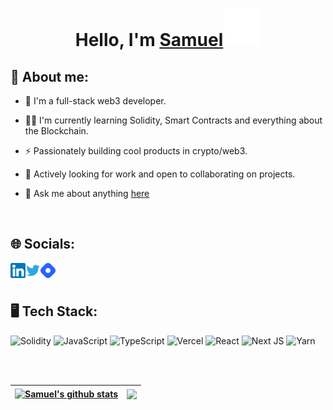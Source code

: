 <h1 align="center">
   Hello, I'm <a href="https://github.com/samueldanso">Samuel<a><img src="https://github.com/Kathryn-Jie/Kathryn-Jie/blob/main/wave.gif" width="60px"/>
</h1>

## 👋 About me:

  - 👨 I'm a full-stack web3 developer. 
  
  - 👨‍💻 I'm currently learning Solidity, Smart Contracts and everything about the Blockchain.
  
  - ⚡️ Passionately building cool products in crypto/web3. 
  
  - 🤝 Actively looking for work and open to collaborating on projects.
  
  - 💬 Ask me about anything [here](https://github.com/samueldanso/samueldanso/issues)

 <br />

## 🌐 Socials:

<a href="https://www.linkedin.com/in/samueldanso">
  <img align="left" alt="Samuel Danso | LinkedIn" width="24px" src="https://github.com/samueldanso/samueldanso/blob/main/assets/linkedin.png" />
</a> 
<a href="https://twitter.com/samueldanso">
  <img align="left" alt="Samuel Danso | Twitter" width="24px" src="https://github.com/samueldanso/samueldanso/blob/main/assets/twitter.svg" />
</a>
<a href="https://samueldanso.hashnode.dev">
  <img align="left" alt="Samuel Danso | Hashnode" width="24px" src="https://github.com/samueldanso/samueldanso/blob/main/assets/hashnode.png" />
</a>

 <br />
 <br />

## 🖥 Tech Stack:

![Solidity](https://img.shields.io/badge/Solidity-%23363636.svg?style=for-the-badge&logo=solidity&logoColor=white) ![JavaScript](https://img.shields.io/badge/javascript-%23323330.svg?style=for-the-badge&logo=javascript&logoColor=%23F7DF1E) ![TypeScript](https://img.shields.io/badge/typescript-%23007ACC.svg?style=for-the-badge&logo=typescript&logoColor=white) ![Vercel](https://img.shields.io/badge/vercel-%23000000.svg?style=for-the-badge&logo=vercel&logoColor=white) ![React](https://img.shields.io/badge/react-%2320232a.svg?style=for-the-badge&logo=react&logoColor=%2361DAFB) ![Next JS](https://img.shields.io/badge/Next-black?style=for-the-badge&logo=next.js&logoColor=white) ![Yarn](https://img.shields.io/badge/yarn-%232C8EBB.svg?style=for-the-badge&logo=yarn&logoColor=white)


<br />
<br />

|<a href="https://github.com/anuraghazra/github-readme-stats"><img align="center" src="https://github-readme-stats.vercel.app/api?username=samueldanso&show_icons=true&include_all_commits=true&theme=bear&hide_border=true" alt="Samuel's github stats" /></a> | <a href="https://github.com/anuraghazra/github-readme-stats"><img align="center" src="https://github-readme-stats.vercel.app/api/top-langs/?username=samueldanso&layout=compact&theme=bear&hide_border=true" /></a> |
| ------------- | ------------- |

